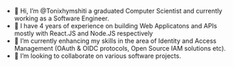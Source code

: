 - 👋 Hi, I’m @Tonixhymshiti a graduated Computer Scientist and currently working as a Software Engineer.
- 👀 I have 4 years of experience on building Web Applicatons and APIs mostly with React.JS and Node.JS respectively
- 🌱 I’m currently enhancing my skills in the area of Identity and Access Management (OAuth & OIDC protocols, Open Source IAM solutions etc).
- 💞️ I’m looking to collaborate on various software projects.

<!---
Tonixhymshiti/Tonixhymshiti is a ✨ special ✨ repository because its `README.md` (this file) appears on your GitHub profile.
You can click the Preview link to take a look at your changes.
--->

